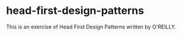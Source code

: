 # head-first-design-patterns
This is an exercise of Head First Design Patterns written by O'REILLY.
